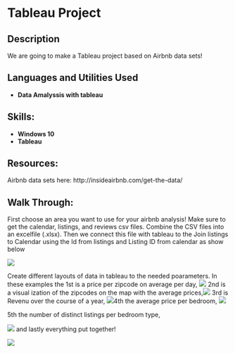 <h1>Tableau Project</h1>

<h2>Description</h2>

<p>We are going to make a Tableau project based on Airbnb data sets!</p>

<h2>Languages and Utilities Used</h2>

- <b>Data Amalyssis with tableau</b>

<h2>Skills:</h2> 

- <b>Windows 10</b>
- <b>Tableau</b>


<h2>Resources:</h2> 

<p> Airbnb data sets here: http://insideairbnb.com/get-the-data/ </p>

<h2>Walk Through:</h2>
<p>First choose an area you want to use for your airbnb analysis! Make sure to get the calendar, listings, and reviews csv files. Combine the CSV files into an excelfile (.xlsx). Then we connect this file with tableau to the Join listings to Calendar using the Id from listings and Listing ID from calendar as show below </p> <img src="https://imgur.com/kHS7Cf2.gif"/>

<p> Create different layouts of data in tableau to the needed poarameters. In these examples the 1st is a price per zipcode on average per day, <img src="https://imgur.com/uZxVMLr.gif"/> 2nd is a visual ization of the zipcodes on the map with the average prices,<img src="https://imgur.com/9OISOLi.gif"/> 3rd is Revenu over the course of a year, <img src="https://imgur.com/uwMhMtW.gif"/>4th the average price per bedroom, <img src="https://imgur.com/CD8i4tE.gif"/> <p> 5th the number of distinct listings per bedroom type,</p> <img src="https://imgur.com/mzGxnqN.gif"/> and lastly everything put together!</p><img src="https://imgur.com/gpjezwn.gif"/>

